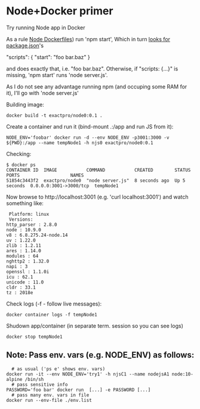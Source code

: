 Node+Docker primer
===========

Try running Node app in Docker

As a rule [Node Dockerfiles](https://nodejs.org/en/docs/guides/nodejs-docker-webapp/))
run 'npm start',
Which in turn [looks for package.json](https://docs.npmjs.com/cli/start)'s

"scripts": { "start": "foo bar.baz" }

and does exactly that, i.e. "foo bar.baz".
Otherwise, if "scripts: {...}" is missing,
'npm start' runs 'node server.js'.

As I do not see any advantage running npm (and occuping some RAM for it), I'll go with 'node server.js'

Building image:
```
docker build -t exactpro/node0:0.1 .
```

Create a container and run it (bind-mount .:/app and run JS from it):
```
NODE_ENV='foobar' docker run -d --env NODE_ENV -p3001:3000 -v ${PWD}:/app --name tempNode1 -h njs0 exactpro/node0:0.1
```

Checking:
```
$ docker ps
CONTAINER ID  IMAGE           COMMAND           CREATED        STATUS        PORTS                   NAMES
51854c3443f2  exactpro/node0  "node server.js"  8 seconds ago  Up 5 seconds  0.0.0.0:3001->3000/tcp  tempNode1
```

Now browse to http://localhost:3001 (e.g. 'curl localhost:3001') and watch something like:
```
 Platform: linux
 Versions:
http_parser : 2.8.0
node : 10.9.0
v8 : 6.8.275.24-node.14
uv : 1.22.0
zlib : 1.2.11
ares : 1.14.0
modules : 64
nghttp2 : 1.32.0
napi : 3
openssl : 1.1.0i
icu : 62.1
unicode : 11.0
cldr : 33.1
tz : 2018e
```

Check logs (-f - follow live messages):
```
docker container logs -f tempNode1
```

Shudown app/container (in separate term. session so you can see logs)
```
docker stop tempNode1
```

Note: Pass env. vars (e.g. NODE_ENV) as follows:
-----------------------------------------------
```
  # as usual ('ps e' shows env. vars)
docker run -it --env NODE_ENV='try1' -h njsC1 --name nodejsA1 node:10-alpine /bin/sh
  # pass sensitive info
PASSWORD='foo bar' docker run  [...] -e PASSWORD [...]
  # pass many env. vars in file
docker run --env-file ./env.list
```
